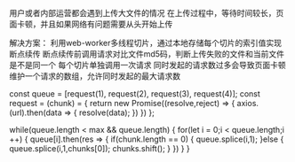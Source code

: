 用户或者内部运营都会遇到上传大文件的情况
在上传过程中，等待时间较长，页面卡顿，并且如果网络有问题需要从头开始上传

解决方案：
利用web-worker多线程切片，通过本地存储每个切片的索引值实现断点续传
断点续传前调用请求对比文件md5码，判断上传失败的文件和当前文件是不是同一个
每个切片单独调用一次请求
同时发起的请求数过多会导致页面卡顿
维护一个请求的数组，允许同时发起的最大请求数

const queue = [request(1), request(2), request(3), request(4)];
const request = (chunk) = {
    return new Promise((resolve,reject) => {
        axios.(url).then(data => {
            resolve(data);
        })
    })
};

while(queue.length < max && queue.length) {
    for(let i = 0;i < queue.length;i ++) {
        queue[i].then(res => {
            if(chunk.length == 0) {
                queue.splice(i,1);
            }else {
                queue.splice(i,1,chunks[0]);
                chunks.shift();
            }
        })
    }
}
